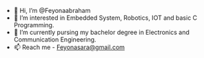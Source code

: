 - 👋 Hi, I’m @Feyonaabraham
- 👀 I’m interested in Embedded System, Robotics, IOT and basic C Programming.
- 🌱 I’m currently pursing my bachelor degree in Electronics and Communication Engineering.
- 📫 Reach me -  Feyonasara@gmail.com 

<!---
Feyonaabraham/Feyonaabraham is a ✨ special ✨ repository because its `README.md` (this file) appears on your GitHub profile.
You can click the Preview link to take a look at your changes.
--->

